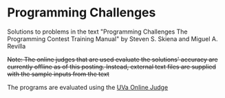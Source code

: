 # Programming Challenges
Solutions to problems in the text "Programming Challenges The Programming Contest Training Manual" by Steven S. Skiena and Miguel A. Revilla

~~Note: The online judges that are used evaluate the solutions' accuracy are currently offline as of this posting. Instead, external text files are supplied with the sample inputs from the text~~

The programs are evaluated using the [UVa Online Judge](https://uva.onlinejudge.org/ "UVa Online Judge Website") 
